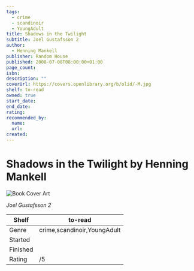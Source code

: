 ```yaml
---
tags:
  - crime
  - scandinoir
  - YoungAdult
title: Shadows in the Twilight
subtitle: Joel Gustafsson 2
author:
  - Henning Mankell
publisher: Random House
published: 2008-07-08T08:00:00+01:00
page_count:
isbn:
description: ""
coverUrl: https://covers.openlibrary.org/b/olid/-M.jpg
shelf: to-read
owned: true
start_date:
end_date:
rating:
recommended_by:
  name:
  url:
created:
---
```


# Shadows in the Twilight by Henning Mankell

![Book Cover Art](https://covers.openlibrary.org/b/olid/-M.jpg)

_Joel Gustafsson 2_

| Shelf | to-read |
| --- | --- |
| Genre | crime,scandinoir,YoungAdult |
| Started |  |
| Finished |  |
| Rating | /5 |

